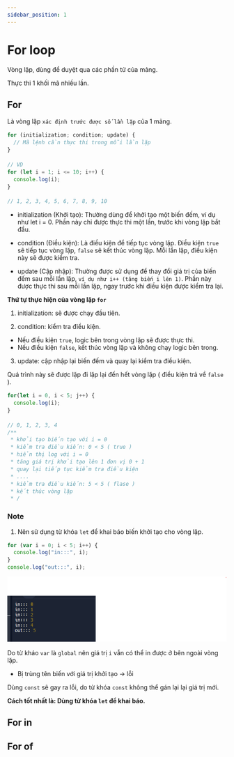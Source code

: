 ```yaml
---
sidebar_position: 1
---
```


# For loop

Vòng lặp, dùng để duyệt qua các phần tử của mảng.

Thực thi 1 khối mã nhiều lần.

## For

Là vòng lặp `xác định trước được số lần lặp` của 1 mảng.

```js
for (initialization; condition; update) {
  // Mã lệnh cần thực thi trong mỗi lần lặp
}

// VD
for (let i = 1; i <= 10; i++) {
  console.log(i);
}

// 1, 2, 3, 4, 5, 6, 7, 8, 9, 10
```

- initialization (Khởi tạo): Thường dùng để khởi tạo một biến đếm, ví dụ như let i = 0. Phần này chỉ được thực thi một lần, trước khi vòng lặp bắt đầu.

- condition (Điều kiện): Là điều kiện để tiếp tục vòng lặp. Điều kiện `true` sẽ tiếp tục vòng lặp, `false` sẽ kết thúc vòng lặp. Mỗi lần lặp, điều kiện này sẽ được kiểm tra.

- update (Cập nhập): Thường được sử dụng để thay đổi giá trị của biến đếm sau mỗi lần lặp, `ví dụ như i++ (tăng biến i lên 1)`. Phần này được thực thi sau mỗi lần lặp, ngay trước khi điều kiện được kiểm tra lại.

**Thứ tự thực hiện của vòng lặp `for`**

1. initialization: sẽ được chạy đầu tiên.

2. condition: kiểm tra điều kiện.

- Nếu điều kiện `true`, logic bên trong vòng lặp sẽ được thực thi.
- Nếu điều kiện `false`, kết thúc vòng lặp và không chạy logic bên trong.

3. update: cập nhập lại biến đếm và quay lại kiểm tra điều kiện.

Quá trình này sẽ được lặp đi lặp lại đến hết vòng lặp ( điều kiện trả về `false` ).

```js
for(let i = 0, i < 5; j++) {
  console.log(i);
}

// 0, 1, 2, 3, 4
/**
 * khởi tạo biến tạo với i = 0
 * kiểm tra điều kiến: 0 < 5 ( true )
 * hiển thị log với i = 0
 * tăng giá trị khởi tạo lên 1 đơn vị 0 + 1
 * quay lại tiếp tục kiểm tra điều kiện
 * ....
 * kiểm tra điều kiến: 5 < 5 ( flase )
 * kết thúc vòng lặp
 * /
```

### Note

1. Nên sử dụng từ khóa `let` để khai báo biến khởi tạo cho vòng lặp.

```js
for (var i = 0; i < 5; i++) {
  console.log("in:::", i);
}
console.log("out:::", i);
```

![ex1](../images/ex1.png)

Do từ kháo `var` là `global` nên giá trị `i` vẫn có thể in được ở bên ngoài vòng lặp.

- Bị trùng tên biến với giá trị khởi tạo -> lỗi

Dùng `const` sẽ gay ra lỗi, do từ khóa `const` không thể gán lại lại giá trị mới.

**Cách tốt nhất là: Dùng từ khóa `let` để khai báo.**

## For in

## For of
